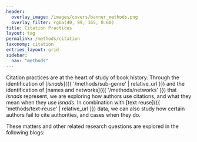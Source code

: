```yaml
---
header:
  overlay_image: /images/covers/banner_methods.png
  overlay_filter: rgba(40, 99, 165, 0.60)
title: Citation Practices
layout: tag
permalink: /methods/citation
taxonomy: citation
entries_layout: grid
sidebar:
  nav: "methods"
---
```


Citation practices are at the heart of study of book history. Through the identification of [*isnads*]({{ '/methods/sub-genre' | relative_url }}) and the identification of [names and networks]({{ '/methods/networks' }}) that *isnads* represent, we are exploring how authors use citations, and what they mean when they use *isnads*. In combination with [text reuse]({{ 'methods/text-reuse' | relative_url }}) data, we can also study how certain authors fail to cite authorities, and cases when they do.

These matters and other related research questions are explored in the following blogs: